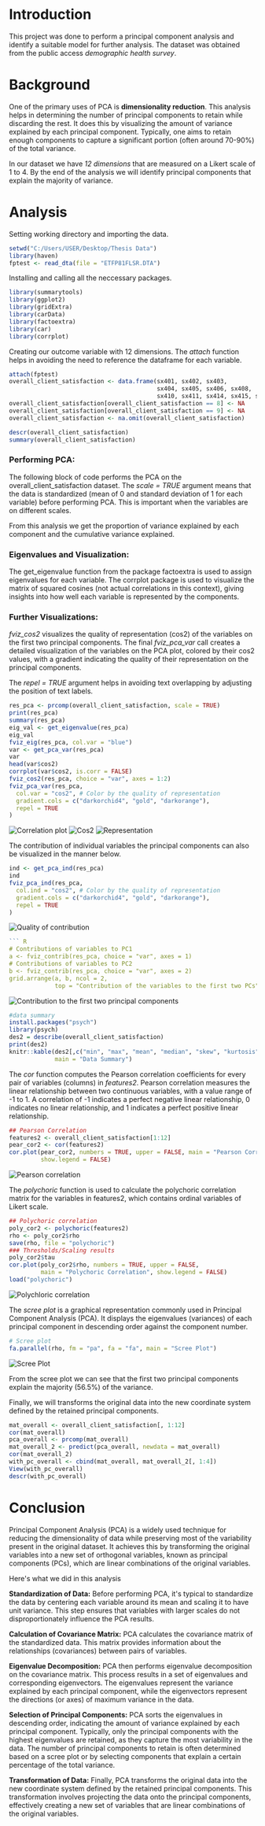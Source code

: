 # Introduction

This project was done to perform a principal component analysis and identify a suitable model for further analysis. The dataset was obtained from the public access *demographic health survey*. 


# Background 

One of the primary uses of PCA is **dimensionality reduction**. This analysis helps in determining the number of principal components to retain while discarding the rest. It does this by visualizing the amount of variance explained by each principal component. Typically, one aims to retain enough components to capture a significant portion (often around 70-90%) of the total variance. 

In our dataset we have *12 dimensions* that are measured on a Likert scale of 1 to 4. By the end of the analysis we will identify principal components that explain the majority of variance. 

# Analysis 

Setting working directory and importing the data. 
``` R 
setwd("C:/Users/USER/Desktop/Thesis Data")
library(haven)
fptest <- read_dta(file = "ETFP81FLSR.DTA")

```
Installing and calling all the neccessary packages. 
``` R
library(summarytools)
library(ggplot2)
library(gridExtra)
library(carData)
library(factoextra)
library(car)
library(corrplot)
```
Creating our outcome variable with 12 dimensions. The *attach* function helps in avoiding the need to reference the dataframe for each variable. 
``` R
attach(fptest) 
overall_client_satisfaction <- data.frame(sx401, sx402, sx403,
                                          sx404, sx405, sx406, sx408,
                                          sx410, sx411, sx414, sx415, sx416)
overall_client_satisfaction[overall_client_satisfaction == 8] <- NA
overall_client_satisfaction[overall_client_satisfaction == 9] <- NA
overall_client_satisfaction <- na.omit(overall_client_satisfaction)
```

``` R
descr(overall_client_satisfaction)
summary(overall_client_satisfaction)
```
### Performing PCA:

The following block of code performs the PCA on the overall_client_satisfaction dataset. The *scale = TRUE* argument means that the data is standardized (mean of 0 and standard deviation of 1 for each variable) before performing PCA. This is important when the variables are on different scales. 

From this analysis we get the proportion of variance explained by each component and the cumulative variance explained.

### Eigenvalues and Visualization:
 
The get_eigenvalue function from the package factoextra is used to assign eigenvalues for each variable. The corrplot package is used to visualize the matrix of squared cosines (not actual correlations in this context), giving insights into how well each variable is represented by the components.

### Further Visualizations:

*fviz_cos2* visualizes the quality of representation (cos2) of the variables on the first two principal components.
The final *fviz_pca_var* call creates a detailed visualization of the variables on the PCA plot, colored by their cos2 values, with a gradient indicating the quality of their representation on the principal components. 

The *repel = TRUE* argument helps in avoiding text overlapping by adjusting the position of text labels.

``` R
res_pca <- prcomp(overall_client_satisfaction, scale = TRUE)
print(res_pca)
summary(res_pca)
eig_val <- get_eigenvalue(res_pca)
eig_val
fviz_eig(res_pca, col.var = "blue")
var <- get_pca_var(res_pca)
var
head(var$cos2)
corrplot(var$cos2, is.corr = FALSE)
fviz_cos2(res_pca, choice = "var", axes = 1:2)
fviz_pca_var(res_pca,
  col.var = "cos2", # Color by the quality of representation
  gradient.cols = c("darkorchid4", "gold", "darkorange"),
  repel = TRUE
)
```
![Correlation plot](image-5.png) ![Cos2](image-6.png) ![Representation](image-7.png)

The contribution of individual variables the principal components can also be visualized in the manner below. 

``` R
ind <- get_pca_ind(res_pca)
ind
fviz_pca_ind(res_pca,
  col.ind = "cos2", # Color by the quality of representation
  gradient.cols = c("darkorchid4", "gold", "darkorange"),
  repel = TRUE
)
```
![Quality of contribution](image-3.png)
```R
``` R
# Contributions of variables to PC1
a <- fviz_contrib(res_pca, choice = "var", axes = 1)
# Contributions of variables to PC2
b <- fviz_contrib(res_pca, choice = "var", axes = 2)
grid.arrange(a, b, ncol = 2,
             top = "Contribution of the variables to the first two PCs")

```
![Contribution to the first two principal components](image-4.png)

``` R
#data summary
install.packages("psych")
library(psych)
des2 = describe(overall_client_satisfaction)
print(des2)
knitr::kable(des2[,c("min", "max", "mean", "median", "skew", "kurtosis")],
             main = "Data Summary")
```

The *cor* function computes the Pearson correlation coefficients for every pair of variables (columns) in *features2*. Pearson correlation measures the linear relationship between two continuous variables, with a value range of -1 to 1. A correlation of -1 indicates a perfect negative linear relationship, 0 indicates no linear relationship, and 1 indicates a perfect positive linear relationship.
```R
## Pearson Correlation
features2 <- overall_client_satisfaction[1:12]
pear_cor2 <- cor(features2)
cor.plot(pear_cor2, numbers = TRUE, upper = FALSE, main = "Pearson Correlation",
         show.legend = FALSE)
```
![Pearson correlation](image-2.png)

The *polychoric* function is used to calculate the polychoric correlation matrix for the variables in features2, which contains ordinal variables of Likert scale. 

``` R
## Polychoric correlation
poly_cor2 <- polychoric(features2)
rho <- poly_cor2$rho
save(rho, file = "polychoric")
### Thresholds/Scaling results
poly_cor2$tau
cor.plot(poly_cor2$rho, numbers = TRUE, upper = FALSE,
         main = "Polychoric Correlation", show.legend = FALSE)
load("polychoric")
```
![Polychloric correlation](image-1.png)

The *scree plot* is a graphical representation commonly used in Principal Component Analysis (PCA). It displays the eigenvalues (variances) of each principal component in descending order against the component number. 
``` R
# Scree plot
fa.parallel(rho, fm = "pa", fa = "fa", main = "Scree Plot")
```
![Scree Plot](image.png)

From the scree plot we can see that the first two principal components explain the majority (56.5%) of the variance. 

Finally, we will transforms the original data into the new coordinate system defined by the retained principal components.

```R
mat_overall <- overall_client_satisfaction[, 1:12]
cor(mat_overall)
pca_overall <- prcomp(mat_overall)
mat_overall_2 <- predict(pca_overall, newdata = mat_overall)
cor(mat_overall_2)
with_pc_overall <- cbind(mat_overall, mat_overall_2[, 1:4])
View(with_pc_overall)
descr(with_pc_overall)
```

# Conclusion

Principal Component Analysis (PCA) is a widely used technique for reducing the dimensionality of data while preserving most of the variability present in the original dataset. It achieves this by transforming the original variables into a new set of orthogonal variables, known as principal components (PCs), which are linear combinations of the original variables.

Here's what we did in this analysis

**Standardization of Data:** Before performing PCA, it's typical to standardize the data by centering each variable around its mean and scaling it to have unit variance. This step ensures that variables with larger scales do not disproportionately influence the PCA results.

**Calculation of Covariance Matrix:** PCA calculates the covariance matrix of the standardized data. This matrix provides information about the relationships (covariances) between pairs of variables.

**Eigenvalue Decomposition:** PCA then performs eigenvalue decomposition on the covariance matrix. This process results in a set of eigenvalues and corresponding eigenvectors. The eigenvalues represent the variance explained by each principal component, while the eigenvectors represent the directions (or axes) of maximum variance in the data.

**Selection of Principal Components:** PCA sorts the eigenvalues in descending order, indicating the amount of variance explained by each principal component. Typically, only the principal components with the highest eigenvalues are retained, as they capture the most variability in the data. The number of principal components to retain is often determined based on a scree plot or by selecting components that explain a certain percentage of the total variance.

**Transformation of Data:** Finally, PCA transforms the original data into the new coordinate system defined by the retained principal components. This transformation involves projecting the data onto the principal components, effectively creating a new set of variables that are linear combinations of the original variables.



